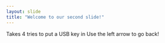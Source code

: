 ```yaml
---
layout: slide
title: "Welcome to our second slide!"
---
```

Takes 4 tries to put a USB key in
Use the left arrow to go back!
